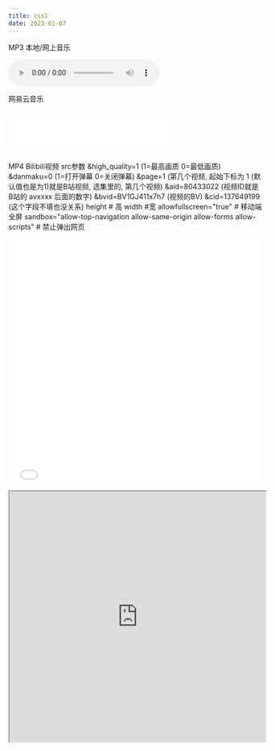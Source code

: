 ```yaml
---
title: css1
date: 2023-01-07
---
```

MP3
本地/网上音乐

<audio src="https://cong-picgo.oss-cn-shenzhen.aliyuncs.com/mp3/bj.mp3" controls="controls" preload="nome"></audio>

网易云音乐
<iframe frameborder="no" border="0" marginwidth="0" marginheight="0" width=330 height=86 src="//music.163.com/outchain/player?type=2&id=1964850254&auto=1&height=66"></iframe>

MP4
Bilibili视频
src参数 
&high_quality=1 (1=最高画质 0=最低画质)
&danmaku=0 (1=打开弹幕 0=关闭弹幕)
&page=1 (第几个视频, 起始下标为 1 (默认值也是为1)就是B站视频, 选集里的, 第几个视频)
&aid=80433022 (视频ID就是B站的 avxxxx 后面的数字)
&bvid=BV1GJ411x7h7 (视频的BV)
&cid=137649199 (这个字段不填也没关系)
height # 高
width #宽
allowfullscreen="true" # 移动端全屏
sandbox="allow-top-navigation allow-same-origin allow-forms allow-scripts" # 禁止弹出网页

<iframe src="//player.bilibili.com/player.html?aid=80433022&bvid=BV1GJ411x7h7&cid=137649199&page=1&high_quality=1&danmaku=0" scrolling="no" border="0" frameborder="no" framespacing="0" allowfullscreen="true" danmaku="0" width=100% height=500> </iframe>

<iframe height= 498 width= 510  src="http://player.youku.com/embed/XNjcyMDU4Njg0"> </iframe>